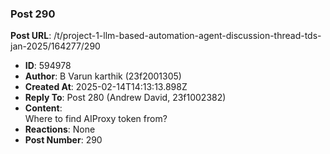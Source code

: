 ### Post 290
**Post URL**: /t/project-1-llm-based-automation-agent-discussion-thread-tds-jan-2025/164277/290
- **ID**: 594978
- **Author**: B Varun karthik (23f2001305)
- **Created At**: 2025-02-14T14:13:13.898Z
- **Reply To**: Post 280 (Andrew David, 23f1002382)
- **Content**:  
  Where to find AIProxy token from?
- **Reactions**: None
- **Post Number**: 290

